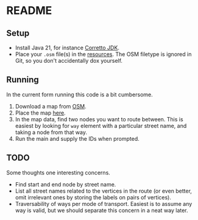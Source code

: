 # README

## Setup

- Install Java 21, for instance [Corretto JDK](https://docs.aws.amazon.com/corretto/latest/corretto-21-ug/downloads-list.html).
- Place your `.osm` file(s) in the [resources](src/main/resources/maps). The OSM filetype is ignored in Git, so you don't accidentally dox yourself.

## Running

In the current form running this code is a bit cumbersome.

1. Download a map from [OSM](https://www.openstreetmap.org/).
2. Place the map [here](src/main/resources/maps/test.osm).
3. In the map data, find two nodes you want to route between. This is easiest by looking for `way` element with a particular street name, and taking a node from that way.
4. Run the main and supply the IDs when prompted.

## TODO

Some thoughts one interesting concerns.

- Find start and end node by street name.
- List all street names related to the vertices in the route (or even better, omit irrelevant ones by storing the labels on pairs of vertices).
- Traversability of ways per mode of transport. Easiest is to assume any way is valid, but we should separate this concern in a neat way later.

